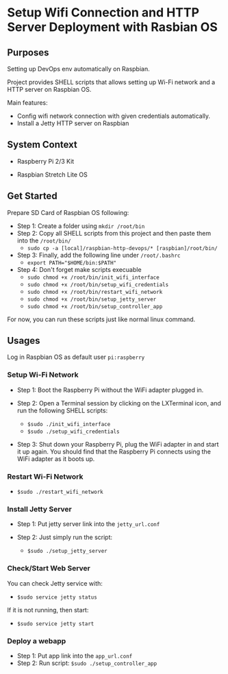 # Setup Wifi Connection and HTTP Server Deployment with Rasbian OS

## Purposes
Setting up DevOps env automatically on Raspbian.

Project provides SHELL scripts that allows setting up Wi-Fi network and a HTTP server on Raspbian OS.

Main features:

- Config wifi network connection with given credentials automatically.
- Install a Jetty HTTP server on Raspbian

## System Context

- Raspberry Pi 2/3 Kit

- Raspbian Stretch Lite OS

## Get Started

Prepare SD Card of Raspbian OS following:
- Step 1: Create a folder using `mkdir /root/bin`
- Step 2: Copy all SHELL scripts from this project and then paste them into the `/root/bin/`
  - `sudo cp -a [local]/raspbian-http-devops/* [raspbian]/root/bin/`
- Step 3: Finally, add the following line under `/root/.bashrc`
  - `export PATH="$HOME/bin:$PATH"`
- Step 4: Don't forget make scripts execuable
  - `sudo chmod +x /root/bin/init_wifi_interface`
  - `sudo chmod +x /root/bin/setup_wifi_credentials`
  - `sudo chmod +x /root/bin/restart_wifi_network`
  - `sudo chmod +x /root/bin/setup_jetty_server`
  - `sudo chmod +x /root/bin/setup_controller_app`

For now, you can run these scripts just like normal linux command.

## Usages

Log in Raspbian OS as default user `pi:raspberry`

### Setup Wi-Fi Network

- Step 1: Boot the Raspberry Pi without the WiFi adapter plugged in.
- Step 2: Open a Terminal session by clicking on the LXTerminal icon, and run the following SHELL scripts:
    
  - `$sudo ./init_wifi_interface`
  - `$sudo ./setup_wifi_credentials`

- Step 3: Shut down your Raspberry Pi, plug the WiFi adapter in and start it up again. You should find that the Raspberry Pi connects using the WiFi adapter as it boots up.

### Restart Wi-Fi Network

- `$sudo ./restart_wifi_network`

### Install Jetty Server

- Step 1: Put jetty server link into the `jetty_url.conf`
- Step 2: Just simply run the script:

  - `$sudo ./setup_jetty_server`

### Check/Start Web Server

You can check Jetty service with:

- `$sudo service jetty status`

If it is not running, then start:

- `$sudo service jetty start`

### Deploy a webapp

- Step 1: Put app link into the `app_url.conf`
- Step 2: Run script: `$sudo ./setup_controller_app`